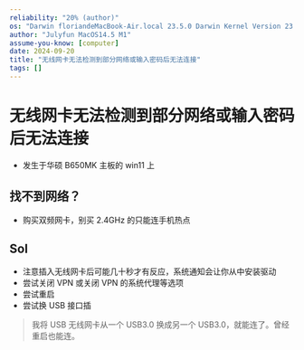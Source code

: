 ```yaml
---
reliability: "20% (author)"
os: "Darwin floriandeMacBook-Air.local 23.5.0 Darwin Kernel Version 23.5.0: Wed May  1 20:16:51 PDT 2024; root:xnu-10063.121.3~5/RELEASE_ARM64_T8103 arm64"
author: "Julyfun MacOS14.5 M1"
assume-you-know: [computer]
date: 2024-09-20
title: "无线网卡无法检测到部分网络或输入密码后无法连接"
tags: []
---
```


# 无线网卡无法检测到部分网络或输入密码后无法连接

- 发生于华硕 B650MK 主板的 win11 上

## 找不到网络？

- 购买双频网卡，别买 2.4GHz 的只能连手机热点

## Sol

- 注意插入无线网卡后可能几十秒才有反应，系统通知会让你从中安装驱动
- 尝试关闭 VPN 或关闭 VPN 的系统代理等选项
- 尝试重启
- 尝试换 USB 接口插

> 我将 USB 无线网卡从一个 USB3.0 换成另一个 USB3.0，就能连了。曾经重启也能连。

